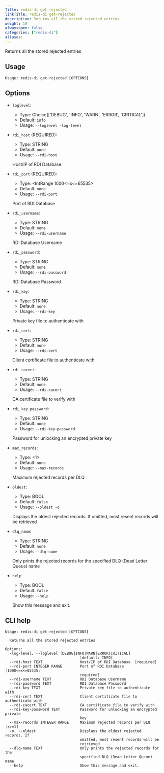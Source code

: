 ```yaml
---
Title: redis-di get-rejected
linkTitle: redis-di get-rejected
description: Returns all the stored rejected entries
weight: 10
alwaysopen: false
categories: ["redis-di"]
aliases:
---
```


Returns all the stored rejected entries

## Usage

```
Usage: redis-di get-rejected [OPTIONS]
```

## Options

- `loglevel`:

  - Type: Choice(['DEBUG', 'INFO', 'WARN', 'ERROR', 'CRITICAL'])
  - Default: `info`
  - Usage: `--loglevel
-log-level`

- `rdi_host` (REQUIRED):

  - Type: STRING
  - Default: `none`
  - Usage: `--rdi-host`

  Host/IP of RDI Database

- `rdi_port` (REQUIRED):

  - Type: <IntRange 1000<=x<=65535>
  - Default: `none`
  - Usage: `--rdi-port`

  Port of RDI Database

- `rdi_username`:

  - Type: STRING
  - Default: `none`
  - Usage: `--rdi-username`

  RDI Database Username

- `rdi_password`:

  - Type: STRING
  - Default: `none`
  - Usage: `--rdi-password`

  RDI Database Password

- `rdi_key`:

  - Type: STRING
  - Default: `none`
  - Usage: `--rdi-key`

  Private key file to authenticate with

- `rdi_cert`:

  - Type: STRING
  - Default: `none`
  - Usage: `--rdi-cert`

  Client certificate file to authenticate with

- `rdi_cacert`:

  - Type: STRING
  - Default: `none`
  - Usage: `--rdi-cacert`

  CA certificate file to verify with

- `rdi_key_password`:

  - Type: STRING
  - Default: `none`
  - Usage: `--rdi-key-password`

  Password for unlocking an encrypted private key

- `max_records`:

  - Type: <IntRange x>=1>
  - Default: `none`
  - Usage: `--max-records`

  Maximum rejected records per DLQ

- `oldest`:

  - Type: BOOL
  - Default: `false`
  - Usage: `--oldest
-o`

  Displays the oldest rejected records. If omitted, most resent records will be retrieved

- `dlq_name`:

  - Type: STRING
  - Default: `none`
  - Usage: `--dlq-name`

  Only prints the rejected records for the specified DLQ (Dead Letter Queue) name

- `help`:

  - Type: BOOL
  - Default: `false`
  - Usage: `--help`

  Show this message and exit.

## CLI help

```
Usage: redis-di get-rejected [OPTIONS]

  Returns all the stored rejected entries

Options:
  -log-level, --loglevel [DEBUG|INFO|WARN|ERROR|CRITICAL]
                                  [default: INFO]
  --rdi-host TEXT                 Host/IP of RDI Database  [required]
  --rdi-port INTEGER RANGE        Port of RDI Database  [1000<=x<=65535;
                                  required]
  --rdi-username TEXT             RDI Database Username
  --rdi-password TEXT             RDI Database Password
  --rdi-key TEXT                  Private key file to authenticate with
  --rdi-cert TEXT                 Client certificate file to authenticate with
  --rdi-cacert TEXT               CA certificate file to verify with
  --rdi-key-password TEXT         Password for unlocking an encrypted private
                                  key
  --max-records INTEGER RANGE     Maximum rejected records per DLQ  [x>=1]
  -o, --oldest                    Displays the oldest rejected records. If
                                  omitted, most resent records will be
                                  retrieved
  --dlq-name TEXT                 Only prints the rejected records for the
                                  specified DLQ (Dead Letter Queue) name
  --help                          Show this message and exit.
```
